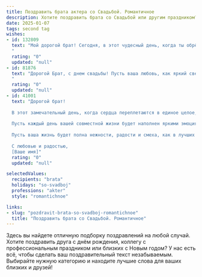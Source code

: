 ```yaml
---
title: Поздравить брата актера со Свадьбой. Романтичное
description: Хотите поздравить брата со Свадьбой или другим праздником? Наш ИИ создаст незабываемое поздравление, а вы обязательно выделитесь среди других.  
date: 2025-01-07
tags: second tag
wishes:
- id: 132809
  text: "Мой дорогой брат! Сегодня, в этот чудесный день, когда ты обрёл свою половинку, сердце переполняется счастьем и гордостью.  Пусть ваша сцена любви будет бесконечно длинной, полной ярких эмоций, страстных поцелуев и нежных объятий. Желаю вам играть главные роли в этом спектакле под названием «Семья»,  с чувством,  правдой и любовью до самого финала, которого, надеюсь, никогда не будет.  Пусть ваша жизнь будет самой красивой пьесой,  полной смеха,  счастья и  глубокого взаимопонимания.   Счастья вам, мои дорогие!
  "
  rating: "0"
  updated: "null"
- id: 81876
  text: "Дорогой Брат, с днем свадьбы! Пусть ваша любовь, как яркий свет на театральной сцене, озаряет каждый день вашей совместной жизни. Желаю вам бесконечной мудрости, легкости и радости в этой новой, замечательной роли – роли мужа и жены!
  "
  rating: "0"
  updated: "null"
- id: 41001
  text: "Дорогой брат!
  
  В этот замечательный день, когда сердца переплетаются в единое целое, я хочу поздравить тебя с вашим незабываемым событием — свадьбой! Вы как истинные актеры, сыгравшие главные роли в этом удивительном спектакле любви, обрели свое счастье на одной сцене.
  
  Пусть каждый день вашей совместной жизни будет наполнен яркими эмоциями, волшебными моментами и искренними чувствами. Желаю вам быть друг для друга вдохновением и поддержкой, а ваша любовь пусть станет самой прекрасной историей, которой вы будете делиться с миром.
  
  Пусть ваша жизнь будет полна нежности, радости и смеха, как в лучших романтических комедиях. И пусть каждый новый день приносит вам новые впечатления, яркие воспоминания и счастье, которое будет лишь расти с каждым моментом.
  
  С любовью и радостью,
  [Ваше имя]"
  rating: "0"
  updated: "null"

selectedValues:
  recipients: "brata"
  holidays: "so-svadboj"
  professions: "akter"
  style: "romantichnoe"

links:
- slug: "pozdravit-brata-so-svadboj-romantichnoe"
  title: "Поздравить брата со Свадьбой. Романтичное"
---
```


Здесь вы найдете отличную подборку поздравлений на любой случай.
Хотите поздравить друга с днём рождения, коллегу с профессиональным праздником или близких с Новым годом? У нас есть всё, чтобы сделать ваш поздравительный текст незабываемым. Выбирайте нужную категорию и находите лучшие слова для ваших близких и друзей!
